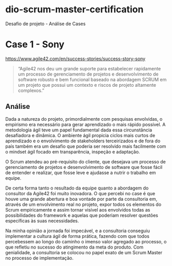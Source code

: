# dio-scrum-master-certification
Desafio de projeto - Análise de Cases

# Case 1 - Sony
https://www.agile42.com/en/success-stories/success-story-sony

> “Agile42 nos deu um grande suporte para estabelecer rapidamente um processo de gerenciamento de projetos e desenvolvimento de software robusto e bem funcional baseado na abordagem SCRUM em um projeto que possui um contexto e riscos de projeto altamente complexos.”

## Análise

Dada a natureza do projeto, primordialmente com pesquisas envolvidas,
o empirismo era necessário para gerar aprendizado o mais rápido possível.
A metodologia ágil teve um papel fundamental dada essa circunstância desafiadora e dinâmica.
O ambiente ágil propicia ciclos mais curtos de aprendizado e o envolvimento de stakeholders
terceirizados e de fora do país também era um desafio que poderia ser resolvido mais facilmente
com o mindset ágil focado em transparência, inspeção e adaptação.

O Scrum atendeu ao pré-requisito do cliente, que desejava um processo de gerenciamento de projetos 
e desenvolvimento de software que fosse fácil de entender e realizar, que fosse leve
e ajudasse a nutrir o trabalho em equipe.

De certa forma tanto o resultado da equipe quanto a abordagem do consultor da Agile42 foi muito inovadora.
O que percebi no case é que houve uma grande abertura e boa vontade por parte da consultoria em, através de
um envolvimento real no projeto, expor todos os elementos do Scrum empiricamente e assim tornar visível aos
envolvidos todas as possibilidades do framework e aquelas que poderiam resolver questões específicas às suas necessidades.

Na minha opinião a jornada foi impecável, e a consultoria conseguiu implementar a cultura ágil de forma prática,
fazendo com que todos percebessem ao longo do caminho o imenso valor agregado ao processo, o que refletiu no sucesso
do atingimento da meta do produto. Com genialidade, a consultoria se colocou no papel exato de um Scrum Master no processo de implementação.
